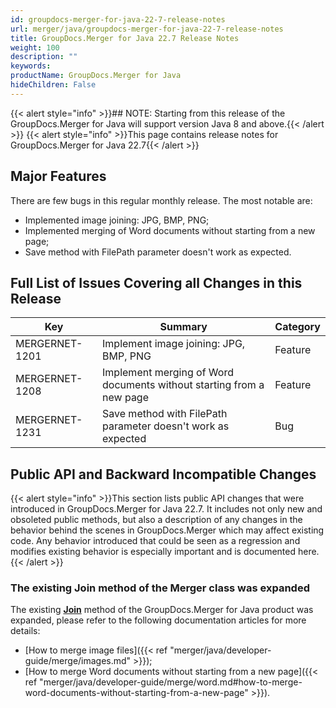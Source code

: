 ```yaml
---
id: groupdocs-merger-for-java-22-7-release-notes
url: merger/java/groupdocs-merger-for-java-22-7-release-notes
title: GroupDocs.Merger for Java 22.7 Release Notes
weight: 100
description: ""
keywords: 
productName: GroupDocs.Merger for Java
hideChildren: False
---
```

{{< alert style="info" >}}## NOTE: Starting from this release of the GroupDocs.Merger for Java will support version Java 8 and above.{{< /alert >}}
{{< alert style="info" >}}This page contains release notes for GroupDocs.Merger for Java 22.7{{< /alert >}}

## Major Features

There are few bugs in this regular monthly release. The most notable are:

*   Implemented image joining: JPG, BMP, PNG;
*   Implemented merging of Word documents without starting from a new page;
*   Save method with FilePath parameter doesn't work as expected.

## Full List of Issues Covering all Changes in this Release

| Key | Summary | Category |
| --- | --- | --- |
| MERGERNET-1201 | Implement image joining: JPG, BMP, PNG | Feature |
| MERGERNET-1208 | Implement merging of Word documents without starting from a new page | Feature |
| MERGERNET-1231 | Save method with FilePath parameter doesn't work as expected | Bug |

## Public API and Backward Incompatible Changes

{{< alert style="info" >}}This section lists public API changes that were introduced in GroupDocs.Merger for Java 22.7. It includes not only new and obsoleted public methods, but also a description of any changes in the behavior behind the scenes in GroupDocs.Merger which may affect existing code. Any behavior introduced that could be seen as a regression and modifies existing behavior is especially important and is documented here.{{< /alert >}}

### The existing Join method of the Merger class was expanded

The existing **[Join](https://reference.groupdocs.com/merger/java/com.groupdocs.merger/Merger#join(java.io.InputStream))** method of the GroupDocs.Merger for Java product was expanded, please refer to the following documentation articles for more details:

*   [How to merge image files]({{< ref "merger/java/developer-guide/merge/images.md" >}});
*   [How to merge Word documents without starting from a new page]({{< ref "merger/java/developer-guide/merge/word.md#how-to-merge-word-documents-without-starting-from-a-new-page" >}}).
